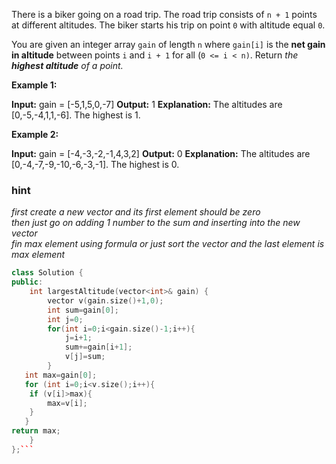 There is a biker going on a road trip. The road trip consists of `n + 1` points at different altitudes. The biker starts his trip on point `0` with altitude equal `0`.

You are given an integer array `gain` of length `n` where `gain[i]` is the **net gain in altitude** between points `i`​​​​​​ and `i + 1` for all (`0 <= i < n)`. Return _the **highest altitude** of a point._

**Example 1:**

**Input:** gain = \[-5,1,5,0,-7\]
**Output:** 1
**Explanation:** The altitudes are \[0,-5,-4,1,1,-6\]. The highest is 1.

**Example 2:**

**Input:** gain = \[-4,-3,-2,-1,4,3,2\]
**Output:** 0
**Explanation:** The altitudes are \[0,-4,-7,-9,-10,-6,-3,-1\]. The highest is 0.

### hint

_first create a new vector and its first element should be zero_\
_then just go on adding 1 number to the sum and inserting into the new vector_\
_fin max element using formula or just sort the vector and the last element is max element_

````cpp
class Solution {
public:
    int largestAltitude(vector<int>& gain) {
        vector v(gain.size()+1,0);
        int sum=gain[0];
        int j=0;
        for(int i=0;i<gain.size()-1;i++){
            j=i+1;
            sum+=gain[i+1];
            v[j]=sum;
        }
   int max=gain[0];
   for (int i=0;i<v.size();i++){
    if (v[i]>max){
        max=v[i];
    }
   }
return max;
    }
};```
````
